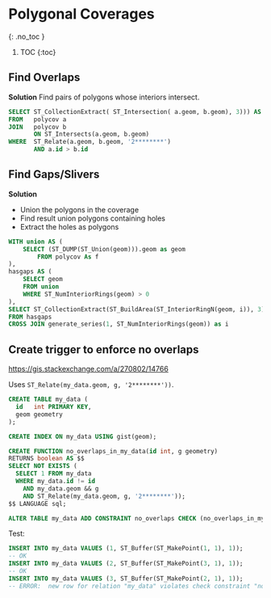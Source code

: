 # Polygonal Coverages
{: .no_toc }

1. TOC
{:toc}

## Find Overlaps

**Solution**
Find pairs of polygons whose interiors intersect.

```sql
SELECT ST_CollectionExtract( ST_Intersection( a.geom, b.geom), 3))) AS overlap
FROM   polycov a
JOIN   polycov b
       ON ST_Intersects(a.geom, b.geom)
WHERE  ST_Relate(a.geom, b.geom, '2********')
       AND a.id > b.id
```

## Find Gaps/Slivers

**Solution**
* Union the polygons in the coverage
* Find result union polygons containing holes
* Extract the holes as polygons

```sql
WITH union AS (
    SELECT (ST_DUMP(ST_Union(geom))).geom as geom
        FROM polycov As f 
),
hasgaps AS (
    SELECT geom 
    FROM union
    WHERE ST_NumInteriorRings(geom) > 0
),
SELECT ST_CollectionExtract(ST_BuildArea(ST_InteriorRingN(geom, i)), 3) as gap
FROM hasgaps
CROSS JOIN generate_series(1, ST_NumInteriorRings(geom)) as i
```

## Create trigger to enforce no overlaps
<https://gis.stackexchange.com/a/270802/14766>

Uses `ST_Relate(my_data.geom, g, '2********'))`.

```sql
CREATE TABLE my_data (
  id   int PRIMARY KEY,
  geom geometry
);

CREATE INDEX ON my_data USING gist(geom);

CREATE FUNCTION no_overlaps_in_my_data(id int, g geometry)
RETURNS boolean AS $$
SELECT NOT EXISTS (
  SELECT 1 FROM my_data
  WHERE my_data.id != id
    AND my_data.geom && g 
    AND ST_Relate(my_data.geom, g, '2********'));
$$ LANGUAGE sql;

ALTER TABLE my_data ADD CONSTRAINT no_overlaps CHECK (no_overlaps_in_my_data(id, geom));

```

Test:
```sql
INSERT INTO my_data VALUES (1, ST_Buffer(ST_MakePoint(1, 1), 1));
-- OK
INSERT INTO my_data VALUES (2, ST_Buffer(ST_MakePoint(3, 1), 1));
-- OK
INSERT INTO my_data VALUES (3, ST_Buffer(ST_MakePoint(2, 1), 1));
-- ERROR:  new row for relation "my_data" violates check constraint "no_overlaps"
```
